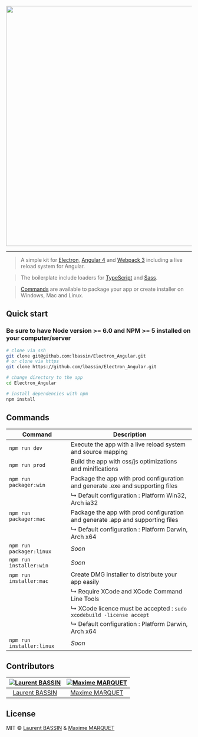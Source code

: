 <p align="center">
    <img src="https://i.imgur.com/w9lqUrU.png" width="650">
</p>

<hr>

> A simple kit for [Electron](https://electron.atom.io), [Angular 4](https://angular.io) and [Webpack 3](https://webpack.js.org) including a live reload system for Angular.

> The boilerplate include loaders for [TypeScript](https://www.typescriptlang.org/) and [Sass](http://sass-lang.com/).

> [Commands](#commands) are available to package your app or create installer on Windows, Mac and Linux.

## Quick start
### Be sure to have Node version >= 6.0 and NPM >= 5 installed on your computer/server

```bash
# clone via ssh
git clone git@github.com:lbassin/Electron_Angular.git
# or clone via https
git clone https://github.com/lbassin/Electron_Angular.git

# change directory to the app
cd Electron_Angular

# install dependencies with npm
npm install
```
## <a name="commands"></a>Commands
|Command|Description|
|--|--|
|`npm run dev`| Execute the app with a live reload system and source mapping |
|`npm run prod`| Build the app with css/js optimizations and minifications |
|`npm run packager:win`| Package the app with prod configuration and generate .exe and supporting files
|| ↳ Default configuration : Platform Win32, Arch ia32
|`npm run packager:mac`| Package the app with prod configuration and generate .app and supporting files
|| ↳ Default configuration : Platform Darwin, Arch x64
|`npm run packager:linux`| *Soon* |
|`npm run installer:win`| *Soon* |
|`npm run installer:mac`| Create DMG installer to distribute your app easily |
|| ↳ Require XCode and XCode Command Line Tools
|| ↳ XCode licence must be accepted : `sudo xcodebuild -license accept`
|| ↳ Default configuration : Platform Darwin, Arch x64
|`npm run installer:linux`| *Soon* |

## Contributors
| [![Laurent BASSIN](https://avatars2.githubusercontent.com/u/11029822?s=115&v=4)](https://github.com/lbassin) | [![Maxime MARQUET](https://avatars0.githubusercontent.com/u/12535829?s=115&v=4)](https://github.com/x-Raz) |
| :--:|:--: |
| [Laurent BASSIN](https://github.com/lbassin) | [Maxime MARQUET](https://github.com/x-Raz) |

## License
MIT © [Laurent BASSIN](https://github.com/lbassin) & [Maxime MARQUET](https://github.com/x-Raz)
